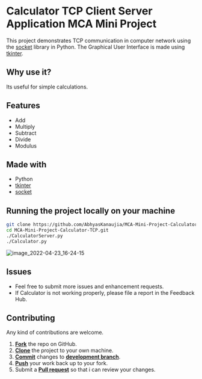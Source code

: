 # Calculator TCP Client Server Application MCA Mini Project

This project demonstrates TCP communication in computer network using the [socket](https://docs.python.org/3/library/socket.html?highlight=socket#module-socket) library in Python. The Graphical User Interface is made using [tkinter](https://docs.python.org/3/library/tkinter.html).

## Why use it?

Its useful for simple calculations.

## Features

* Add
* Multiply
* Subtract
* Divide
* Modulus

## Made with

* Python
* [tkinter](https://docs.python.org/3/library/tkinter.html)
* [socket](https://docs.python.org/3/library/socket.html)

## Running the project locally on your machine

```sh
git clone https://github.com/AbhyasKanaujia/MCA-Mini-Project-Calculator-TCP.git
cd MCA-Mini-Project-Calculator-TCP.git
./CalculatorServer.py
./Calculator.py
```


 
![image_2022-04-23_16-24-15](https://user-images.githubusercontent.com/66552164/164892037-b0355a83-76ff-4219-82e4-c65a31cadb6f.png)


## Issues

* Feel free to submit more issues and enhancement requests.
* If Calculator is not working properly, please file a report in the Feedback Hub. 

## Contributing

Any kind of contributions are welcome.

1. <a href='https://help.github.com/articles/fork-a-repo/'>**Fork**</a> the repo on GitHub.
2. <a href='https://help.github.com/articles/cloning-a-repository/'>**Clone**</a> the project to your own machine.
3. <a href='https://git-scm.com/book/en/v2/Git-Basics-Recording-Changes-to-the-Repository'>**Commit**</a> changes to <a href='https://git-scm.com/book/en/v2/Git-Branching-Branches-in-a-Nutshell'>**development branch**</a>.
4. <a href='https://help.github.com/articles/pushing-to-a-remote/'>**Push**</a> your work back up to your fork.
5. Submit a <a href='https://help.github.com/articles/about-pull-requests/'>**Pull request**</a> so that i can review your changes.
